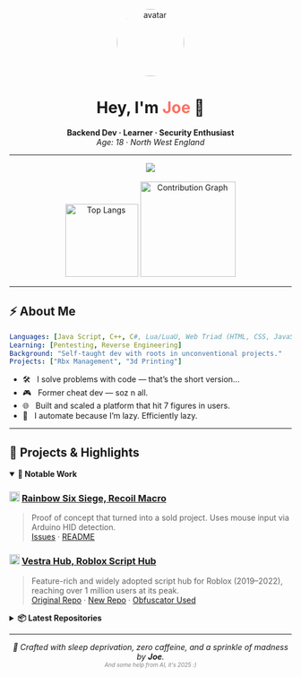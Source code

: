 <p align="center">
  <img src="https://avatars.githubusercontent.com/u/83172454" width="120" height="120" alt="avatar" style="border-radius:50%"/>
</p>
<h1 align="center"><b>Hey, I'm <span style="color:#FF6F61;">Joe</span> 👋</b></h1>
<p align="center">
  <b>Backend Dev · Learner · Security Enthusiast</b><br>
  <i>Age: 18 · North West England</i>
</p>

---

<div align="center">
  <a href="https://github.com/oogx?tab=repositories">
    <img src="https://img.shields.io/badge/My%20Repos-171515?style=for-the-badge&logo=github" />
  </a>
</div>

<br>

<div align="center">
  <img src="https://github-readme-stats.vercel.app/api/top-langs/?username=oogx&layout=compact&theme=tokyonight&hide_border=true" alt="Top Langs" height="130">
  <img src="https://github-readme-activity-graph.vercel.app/graph?username=oogx&theme=tokyo-night&hide_border=true" alt="Contribution Graph" height="170">
</div>

---

## ⚡ About Me

```yaml
Languages: [Java Script, C++, C#, Lua/LuaU, Web Triad (HTML, CSS, JavaScript), PHP (ish)]
Learning: [Pentesting, Reverse Engineering]
Background: "Self-taught dev with roots in unconventional projects."
Projects: ["Rbx Management", "3d Printing"]
```

- 🛠️ &nbsp; I solve problems with code — that’s the short version...
- 🎮 &nbsp; Former cheat dev — soz n all.
- 🌐 &nbsp; Built and scaled a platform that hit 7 figures in users.
- 🤖 &nbsp; I automate because I’m lazy. Efficiently lazy.

---

## 🚀 Projects & Highlights

<details open>
<summary><strong>🌟 Notable Work</strong></summary>

### <img src="https://cdn.jsdelivr.net/gh/devicons/devicon/icons/cplusplus/cplusplus-original.svg" height="18"/> <a href="https://github.com/oogx/R6-Recoil-Macro"><b>Rainbow Six Siege, Recoil Macro</b></a>
> Proof of concept that turned into a sold project. Uses mouse input via Arduino HID detection.  
> <a href="https://github.com/oogx/R6-Recoil-Macro/issues">Issues</a> · <a href="https://github.com/oogx/R6-Recoil-Macro">README</a>

### <img src="https://cdn.jsdelivr.net/gh/devicons/devicon/icons/lua/lua-original.svg" height="18"/> <a href="https://github.com/oogx/Vestra"><b>Vestra Hub, Roblox Script Hub</b></a>
> Feature-rich and widely adopted script hub for Roblox (2019–2022), reaching over 1 million users at its peak.  
> <a href="https://github.com/oogx/Vestra">Original Repo</a> · <a href="https://github.com/Vestra-Tech/Rblx">New Repo</a> · <a href="https://github.com/oogx/lua-obfuscator">Obfuscator Used</a>
</details>

<details>
<summary><strong>📦 Latest Repositories</strong></summary>

| Name | Language | Description | ⭐ | Link |
|------|----------|-------------|----|------|
| [Rbx-Management Website](https://github.com/Rbx-Management/website) | <img src="https://img.shields.io/badge/HTML-%23E34F26?style=flat-square&logo=html5&logoColor=white"> <img src="https://img.shields.io/badge/CSS-%231572B6?style=flat-square&logo=css3&logoColor=white"> <img src="https://img.shields.io/badge/JavaScript-F7DF1E?style=flat-square&logo=javascript&logoColor=black"> | New project website I’m working on as part of a team. | ![Stars](https://img.shields.io/github/stars/Rbx-Management/website?style=social) | [Repo](https://github.com/Rbx-Management/website) |
| [Konservatiff Management](https://github.com/oogx/Konservatiff-Management) | <img src="https://img.shields.io/badge/C%23-239120?style=flat-square&logo=c-sharp&logoColor=white"> <img src="https://img.shields.io/badge/.NET-512BD4?style=flat-square&logo=dotnet&logoColor=white"> | Educational Clock In/Out System. | ![Stars](https://img.shields.io/github/stars/oogx/Konservatiff-Management?style=social) | [Repo](https://github.com/oogx/Konservatiff-Management) |
| [Interactive Invoice Maker](https://github.com/oogx/Interactive-Invoice-Maker) | <img src="https://img.shields.io/badge/HTML-%23E34F26?style=flat-square&logo=html5&logoColor=white"> <img src="https://img.shields.io/badge/CSS-%231572B6?style=flat-square&logo=css3&logoColor=white"> <img src="https://img.shields.io/badge/JavaScript-F7DF1E?style=flat-square&logo=javascript&logoColor=black"> | Invoice maker I used before automating the process for my 3D printing business. | ![Stars](https://img.shields.io/github/stars/oogx/Interactive-Invoice-Maker?style=social) | [Repo](https://github.com/oogx/Interactive-Invoice-Maker) |
| [Lua Obfuscator](https://github.com/oogx/lua-obfuscator) | <img src="https://img.shields.io/badge/C%23-239120?style=flat-square&logo=c-sharp&logoColor=white"> <img src="https://img.shields.io/badge/.NET-512BD4?style=flat-square&logo=dotnet&logoColor=white"> | Obfuscation tool used in production Roblox scripts. | ![Stars](https://img.shields.io/github/stars/oogx/lua-obfuscator?style=social) | [Repo](https://github.com/oogx/lua-obfuscator) |
| [R6-Recoil-Macro](https://github.com/oogx/R6-Recoil-Macro) | <img src="https://img.shields.io/badge/C++-00599C?style=flat-square&logo=c%2b%2b&logoColor=white"> | Proof-of-concept recoil macro using Arduino HID mouse input. | ![Stars](https://img.shields.io/github/stars/oogx/R6-Recoil-Macro?style=social) | [Repo](https://github.com/oogx/R6-Recoil-Macro) |
| [WMP_Overlay](https://github.com/oogx/WMP_Overlay) | <img src="https://img.shields.io/badge/C++-00599C?style=flat-square&logo=c%2b%2b&logoColor=white"> | C++ overlay that hijacks Windows Media Player to render custom drawings on top. | ![Stars](https://img.shields.io/github/stars/oogx/WMP_Overlay?style=social) | [Repo](https://github.com/oogx/WMP_Overlay) |
| [Window-Activator](https://github.com/oogx/Window-Activator) | <img src="https://img.shields.io/badge/C++-00599C?style=flat-square&logo=c%2b%2b&logoColor=white"> | C++ app using ImGui that auto-detects Windows version and activates it for free via Key Management Service (KMS). | ![Stars](https://img.shields.io/github/stars/oogx/Window-Activator?style=social) | [Repo](https://github.com/oogx/Window-Activator) |
| [Roblox](https://github.com/oogx/Roblox) | <img src="https://cdn.jsdelivr.net/gh/devicons/devicon/icons/lua/lua-original.svg" height="18"/> | Lua user interfaces and drawing libraries for Vestra, designed to bypass screen sharing and recording detection. | ![Stars](https://img.shields.io/github/stars/oogx/Roblox?style=social) | [Repo](https://github.com/oogx/Roblox) |
| [Vestra](https://github.com/oogx/Vestra) | <img src="https://cdn.jsdelivr.net/gh/devicons/devicon/icons/lua/lua-original.svg" height="18"/> | Former home of a Roblox script hub that ran from 2018 to 2022. | ![Stars](https://img.shields.io/github/stars/oogx/Vestra?style=social) | [Repo](https://github.com/oogx/Vestra) |

<p align="right"><a href="https://github.com/oogx?tab=repositories"><b>→ See more</b></a></p>
</details>

---

<p align="center">
    <em>🔧 Crafted with sleep deprivation, zero caffeine, and a sprinkle of madness by <strong>Joe</strong>.
    <br>
    <small style="font-size: x-small; color: gray;">And some help from AI, it's 2025 :)</small>
</p>
